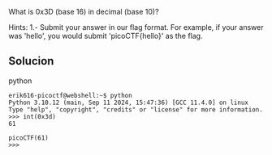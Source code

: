 What is 0x3D (base 16) in decimal (base 10)?

Hints:
1.- Submit your answer in our flag format. For example, if your answer was 'hello', you would submit 'picoCTF{hello}' as the flag.
## Solucion
python

```
erik616-picoctf@webshell:~$ python
Python 3.10.12 (main, Sep 11 2024, 15:47:36) [GCC 11.4.0] on linux
Type "help", "copyright", "credits" or "license" for more information.
>>> int(0x3d)
61

picoCTF(61)
>>> 
```
